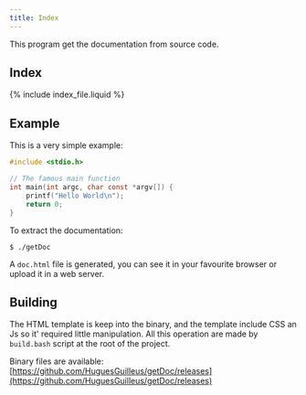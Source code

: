 ```yaml
---
title: Index
---
```


This program get the documentation from source code.

## Index
{% include index_file.liquid %}

## Example
This is a very simple example:
```c
#include <stdio.h>

// The famous main function
int main(int argc, char const *argv[]) {
	printf("Hello World\n");
	return 0;
}
```

To extract the documentation:
```
$ ./getDoc
```

A `doc.html` file is generated, you can see it in your favourite browser or upload it in a web server.

## Building
The HTML template is keep into the binary, and the template include CSS an Js so it' required little manipulation. All this operation are made by `build.bash` script at the root of the project.

Binary files are available: [https://github.com/HuguesGuilleus/getDoc/releases](https://github.com/HuguesGuilleus/getDoc/releases)
